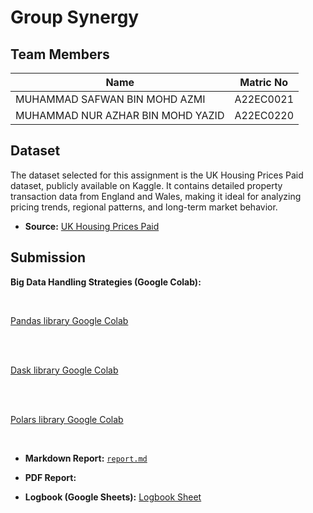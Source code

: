 # Group Synergy

## Team Members

| Name                             | Matric No   |
|----------------------------------|-------------|
| MUHAMMAD SAFWAN BIN MOHD AZMI              | A22EC0021   |
| MUHAMMAD NUR AZHAR BIN MOHD YAZID                        | A22EC0220   |

## Dataset

The dataset selected for this assignment is the UK Housing Prices Paid dataset, publicly available on Kaggle. It contains detailed property transaction data from England and Wales, making it ideal for analyzing pricing trends, regional patterns, and long-term market behavior.

- **Source:** [UK Housing Prices Paid](https://www.kaggle.com/datasets/hm-land-registry/uk-housing-prices-paid)

## Submission

**Big Data Handling Strategies (Google Colab):**

<br>

[Pandas library Google Colab](https://colab.research.google.com/drive/1bc9s2x55cW2ZQkg8dTgJpEKsAbY6GWRb)

<br>
<br>

[Dask library Google Colab](https://colab.research.google.com/drive/1B-4pMgkKnPgUGs9jqcofhlERNHGjrg5v)

<br>

<br>

[Polars library Google Colab](https://colab.research.google.com/drive/1u9kgPfraJMw-2is9-Jyr_sixrXaYrAtz)

<br>


- **Markdown Report:** [`report.md`](https://github.com/Jingyong14/HPDP02/blob/main/2425/assignment/asgn2/submission/Group_Synergy/report.md)

- **PDF Report:** 

- **Logbook (Google Sheets):** [Logbook Sheet]()

